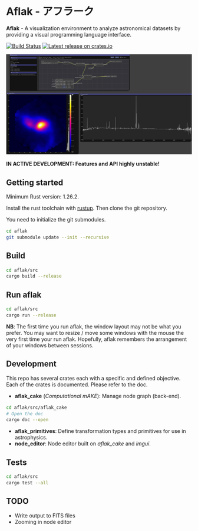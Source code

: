 # Aflak - アフラーク

**Aflak** - A visualization environment to analyze astronomical datasets
by providing a visual programming language interface.

[![Build Status](https://travis-ci.org/aflak-vis/aflak.svg?branch=master)](https://travis-ci.org/aflak-vis/aflak)
[![Latest release on crates.io](https://meritbadge.herokuapp.com/aflak)](https://crates.io/crates/aflak)

![Screenshot of Aflak](images/aflak-screen.png)

**IN ACTIVE DEVELOPMENT: Features and API highly unstable!**

## Getting started

Minimum Rust version: 1.26.2.

Install the rust toolchain with [rustup](https://rustup.rs/).
Then clone the git repository.

You need to initialize the git submodules.

```sh
cd aflak
git submodule update --init --recursive
```

## Build

```sh
cd aflak/src
cargo build --release
```

## Run aflak

```sh
cd aflak/src
cargo run --release
```

**NB**: The first time you run aflak, the window layout may not be what you
prefer. You may want to resize / move some windows with the mouse the
very first time your run aflak.
Hopefully, aflak remembers the arrangement of your windows between sessions.

## Development

This repo has several crates each with a specific and defined objective.
Each of the crates is documented. Please refer to the doc.

- **aflak_cake** (*Computational mAKE*): Manage node graph (back-end).

```sh
cd aflak/src/aflak_cake
# Open the doc
cargo doc --open
```
- **aflak_primitives**: Define transformation types and primitives for use in
astrophysics.
- **node_editor**: Node editor built on *aflak_cake* and *imgui*.

## Tests

```sh
cd aflak/src
cargo test --all
```

## TODO

- Write output to FITS files
- Zooming in node editor

